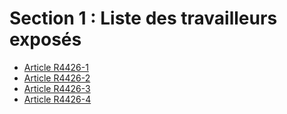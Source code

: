 #  Section 1 : Liste des travailleurs exposés

* [Article R4426-1](./LEGIARTI000018530440.md)
* [Article R4426-2](./LEGIARTI000018530438.md)
* [Article R4426-3](./LEGIARTI000018530436.md)
* [Article R4426-4](./LEGIARTI000018530434.md)
